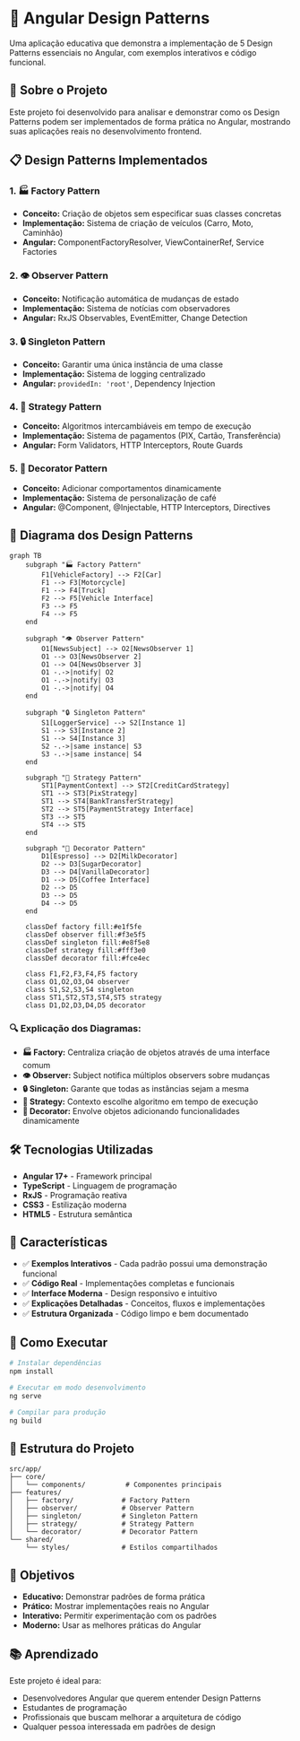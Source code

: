 # 🎯 Angular Design Patterns

Uma aplicação educativa que demonstra a implementação de 5 Design Patterns essenciais no Angular, com exemplos interativos e código funcional.

## 🚀 Sobre o Projeto

Este projeto foi desenvolvido para analisar e demonstrar como os Design Patterns podem ser implementados de forma prática no Angular, mostrando suas aplicações reais no desenvolvimento frontend.

## 📋 Design Patterns Implementados

### 1. 🏭 **Factory Pattern**
- **Conceito:** Criação de objetos sem especificar suas classes concretas
- **Implementação:** Sistema de criação de veículos (Carro, Moto, Caminhão)
- **Angular:** ComponentFactoryResolver, ViewContainerRef, Service Factories

### 2. 👁️ **Observer Pattern**
- **Conceito:** Notificação automática de mudanças de estado
- **Implementação:** Sistema de notícias com observadores
- **Angular:** RxJS Observables, EventEmitter, Change Detection

### 3. 🔒 **Singleton Pattern**
- **Conceito:** Garantir uma única instância de uma classe
- **Implementação:** Sistema de logging centralizado
- **Angular:** `providedIn: 'root'`, Dependency Injection

### 4. 🎯 **Strategy Pattern**
- **Conceito:** Algoritmos intercambiáveis em tempo de execução
- **Implementação:** Sistema de pagamentos (PIX, Cartão, Transferência)
- **Angular:** Form Validators, HTTP Interceptors, Route Guards

### 5. 🎨 **Decorator Pattern**
- **Conceito:** Adicionar comportamentos dinamicamente
- **Implementação:** Sistema de personalização de café
- **Angular:** @Component, @Injectable, HTTP Interceptors, Directives

## 🎨 Diagrama dos Design Patterns

```mermaid
graph TB
    subgraph "🏭 Factory Pattern"
        F1[VehicleFactory] --> F2[Car]
        F1 --> F3[Motorcycle]
        F1 --> F4[Truck]
        F2 --> F5[Vehicle Interface]
        F3 --> F5
        F4 --> F5
    end

    subgraph "👁️ Observer Pattern"
        O1[NewsSubject] --> O2[NewsObserver 1]
        O1 --> O3[NewsObserver 2]
        O1 --> O4[NewsObserver 3]
        O1 -.->|notify| O2
        O1 -.->|notify| O3
        O1 -.->|notify| O4
    end

    subgraph "🔒 Singleton Pattern"
        S1[LoggerService] --> S2[Instance 1]
        S1 --> S3[Instance 2]
        S1 --> S4[Instance 3]
        S2 -.->|same instance| S3
        S3 -.->|same instance| S4
    end

    subgraph "🎯 Strategy Pattern"
        ST1[PaymentContext] --> ST2[CreditCardStrategy]
        ST1 --> ST3[PixStrategy]
        ST1 --> ST4[BankTransferStrategy]
        ST2 --> ST5[PaymentStrategy Interface]
        ST3 --> ST5
        ST4 --> ST5
    end

    subgraph "🎨 Decorator Pattern"
        D1[Espresso] --> D2[MilkDecorator]
        D2 --> D3[SugarDecorator]
        D3 --> D4[VanillaDecorator]
        D1 --> D5[Coffee Interface]
        D2 --> D5
        D3 --> D5
        D4 --> D5
    end

    classDef factory fill:#e1f5fe
    classDef observer fill:#f3e5f5
    classDef singleton fill:#e8f5e8
    classDef strategy fill:#fff3e0
    classDef decorator fill:#fce4ec

    class F1,F2,F3,F4,F5 factory
    class O1,O2,O3,O4 observer
    class S1,S2,S3,S4 singleton
    class ST1,ST2,ST3,ST4,ST5 strategy
    class D1,D2,D3,D4,D5 decorator
```

### 🔍 **Explicação dos Diagramas:**

- **🏭 Factory:** Centraliza criação de objetos através de uma interface comum
- **👁️ Observer:** Subject notifica múltiplos observers sobre mudanças
- **🔒 Singleton:** Garante que todas as instâncias sejam a mesma
- **🎯 Strategy:** Contexto escolhe algoritmo em tempo de execução
- **🎨 Decorator:** Envolve objetos adicionando funcionalidades dinamicamente

## 🛠️ Tecnologias Utilizadas

- **Angular 17+** - Framework principal
- **TypeScript** - Linguagem de programação
- **RxJS** - Programação reativa
- **CSS3** - Estilização moderna
- **HTML5** - Estrutura semântica

## 🎨 Características

- ✅ **Exemplos Interativos** - Cada padrão possui uma demonstração funcional
- ✅ **Código Real** - Implementações completas e funcionais
- ✅ **Interface Moderna** - Design responsivo e intuitivo
- ✅ **Explicações Detalhadas** - Conceitos, fluxos e implementações
- ✅ **Estrutura Organizada** - Código limpo e bem documentado

## 🚀 Como Executar

```bash
# Instalar dependências
npm install

# Executar em modo desenvolvimento
ng serve

# Compilar para produção
ng build
```

## 📁 Estrutura do Projeto

```
src/app/
├── core/
│   └── components/          # Componentes principais
├── features/
│   ├── factory/            # Factory Pattern
│   ├── observer/           # Observer Pattern
│   ├── singleton/          # Singleton Pattern
│   ├── strategy/           # Strategy Pattern
│   └── decorator/          # Decorator Pattern
└── shared/
    └── styles/             # Estilos compartilhados
```

## 🎯 Objetivos

- **Educativo:** Demonstrar padrões de forma prática
- **Prático:** Mostrar implementações reais no Angular
- **Interativo:** Permitir experimentação com os padrões
- **Moderno:** Usar as melhores práticas do Angular

## 📚 Aprendizado

Este projeto é ideal para:
- Desenvolvedores Angular que querem entender Design Patterns
- Estudantes de programação
- Profissionais que buscam melhorar a arquitetura de código
- Qualquer pessoa interessada em padrões de design
